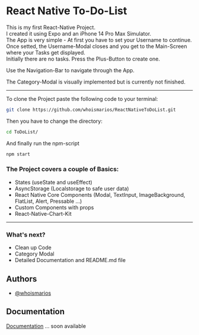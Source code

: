 
# React Native To-Do-List

This is my first React-Native Project.  
I created it using Expo and an iPhone 14 Pro Max Simulator.  
The App is very simple - At first you have to set your Username to continue.  
Once setted, the Username-Modal closes and you get to the Main-Screen where your Tasks get displayed.  
Initially there are no tasks. Press the Plus-Button to create one.  

Use the Navigation-Bar to navigate through the App.  

The Category-Modal is visually implemented but is currently not finished.

---


To clone the Project paste the following code to your terminal:
```bash
git clone https://github.com/whoismarios/ReactNativeToDoList.git
```

Then you have to change the directory:
```bash
cd ToDoList/
```

And finally run the npm-script
```bash
npm start
```



### The Project covers a couple of Basics:

- States (useState and useEffect)
- AsyncStorage (Localstorage to safe user data)
- React Native Core Components (Modal, TextInput, ImageBackground, FlatList, Alert, Pressable ...)
- Custom Components with props
- React-Native-Chart-Kit

--- 

### What's next?
- Clean up Code
- Category Modal
- Detailed Documentation and README.md file


## Authors

- [@whoismarios](https://www.github.com/whoismarios)


## Documentation

[Documentation](https://)
... soon available

